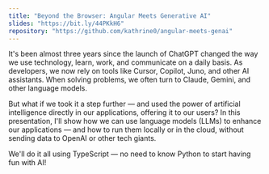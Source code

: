 ```yaml
---
title: "Beyond the Browser: Angular Meets Generative AI"
slides: "https://bit.ly/44PKkH6"
repository: "https://github.com/kathrine0/angular-meets-genai"
---
```


It's been almost three years since the launch of ChatGPT changed the way we use technology, learn, work, and communicate on a daily basis. As developers, we now rely on tools like Cursor, Copilot, Juno, and other AI assistants. When solving problems, we often turn to Claude, Gemini, and other language models.

But what if we took it a step further — and used the power of artificial intelligence directly in our applications, offering it to our users?
In this presentation, I'll show how we can use language models (LLMs) to enhance our applications — and how to run them locally or in the cloud, without sending data to OpenAI or other tech giants.

We'll do it all using TypeScript — no need to know Python to start having fun with AI!
